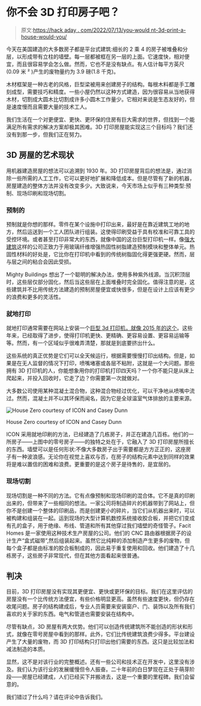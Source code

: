 # 你不会 3D 打印房子吧？

> 原文:[https://hack aday . com/2022/07/13/you-would nt-3d-print-a-house-would-you/](https://hackaday.com/2022/07/13/you-wouldnt-3d-print-a-house-would-you/)

今天在美国建造的大多数房子都是平台式建筑:细长的 2 乘 4 的房子被堆叠和分层，以形成带有立柱的墙壁。每一层都被框在另一层的上面。它速度快，相对便宜，而且很容易学会怎么做。然而，它也不是没有缺点。有人估计每平方英尺(0.09 米 ² )产生的废物量约为 3.9 磅(1.8 千克)。

木材框架是一种古老的风格，巨型梁被用来创建房子的结构。每根木料都是手工雕刻成型，需要技巧和精度。一些小屋仍然以这种方式建造，因为很容易从当地获得木材，切割成大圆木比切割成许多小圆木工作量少。它相对来说是生态友好的，但是速度慢而且需要大量的技术工人。

我们生活在一个对更便宜、更快、更环保的住房有巨大需求的世界，但找到一个能满足所有需求的解决方案却极其困难。3D 打印房屋能实现这三个目标吗？我们还没有到那一步，但我们正在努力。

## 3D 房屋的艺术现状

用机器建造房屋的想法可以追溯到 1930 年。3D 打印房屋背后的想法是，通过消除一些所需的人工工作，它可以更好地扩展和降低成本。但是尽管有了新的机器，房屋建造的整体方法并没有改变多少。大致说来，今天市场上似乎有三种类型:预制、现场印刷和现场切割。

### 预制的

预制就是你想的那样。零件在某个设施中打印出来，最好是在靠近建筑工地的地方，然后运送到一个工人团队进行组装。这使得印刷受益于具有校准和可靠工具的受控环境。或者甚至打印非常大的东西，就像中国的这台巨型打印机一样。像[强大建筑](https://www.mightybuildings.com/)这样的公司正致力于用玻璃纤维增强热固性树脂建造预制模块和整体单元。热固性材料的好处是，它比你在打印机中看到的传统树脂固化得更强更硬。然而，层与层之间的粘合会因此受损。

Mighty Buildings 想出了一个聪明的解决办法，使用多种紫外线源。当沉积顶层时，这些层仅部分固化，然后当这些层在上面堆叠时完全固化。值得注意的是，这些建筑并不比用传统方法建造的预制房屋便宜或快很多，但是在设计上应该有更少的浪费和更多的灵活性。

### 就地打印

就地打印通常需要在网站上安装一个[巨型 3d 打印机，就像 2015 年的这个](https://hackaday.com/2015/09/27/enormous-delta-bot-3d-designed-to-print-an-entire-house/)。这些年来，已经取得了进步，使得打印机更快、更精确、更容易设置、更容易运输等等。然而，有一个区域似乎很难弄清楚，那就是到底要挤出什么。

这些系统的真正优势是它们可以全天候运行，根据需要慢慢打印出结构。但是，如果是在无人监督的情况下打印，喷嘴堵塞或各层不粘附，这就是一个大问题。那些拥有 3D 打印机的人，你能想象用你的打印机打印四天吗？一个你不能只是从床上爬起来，并投入回收时，它走了边？你需要第一次就做对。

大多数公司使用某种混凝土混合物，这种混合物经过优化，可以干净地从喷嘴中流过。然而，混凝土并不以其环保而闻名，因为它是全球温室气体排放的主要来源。

![House Zero courtesy of ICON and Casey Dunn](../Images/0df36974c58f3f98234bdd7b72de44cc.png)

House Zero courtesy of ICON and Casey Dunn

ICON 采用就地印刷的方法，已经建造了几栋房子，并正在建造几百栋。他们的一所房子——上图中的零号房子——的独特之处在于，它融入了 3D 打印房屋所擅长的东西。墙壁可以是任何形状:不像大多数房子出于需要都是方方正正的，这座房子有一种波浪感。无论你在视觉上喜欢与否，在房子的结构元素中达到同样的效果将是难以置信的困难和浪费。更重要的是这个房子是待售的，是宜居的。

### 现场切割

现场切割是一种不同的方法。它有点像预制和现场印刷的混合体。它不是真的印刷出来的，但带来了一些相同的想法。一家公司将制造碎片的机器带到了网站上，但你不是创建一个整体的印刷品，而是创建更小的碎片，当它们从机器出来时，可以被构建和组装在一起。运到现场的大型计算机数控系统接收胶合板，并把它们变成有孔的盒子，用于绝缘、布线、管道和所有其他穿过我们墙壁的奇怪管子。Facit Homes 是一家使用这种技术生产房屋的公司。他们的 CNC 路由器根据房子的设计生产“盒式磁带”,然后组装起来。虽然它比纯粹的添加制造产生更多的废物，但每个盒子都是由标准的胶合板制成的，因此易于重复使用和回收。他们建造了十几栋房子，这些房子非常现代，但在其他方面看起来很普通。

## 判决

目前，3D 打印房屋没有实现其更便宜、更快或更环保的目标。我们在这里评估的房屋没有一个比传统方法便宜，有些价格明显更高。虽然有些速度更快，但仍存在收尾问题。房子的结构建成后，专业人员需要来安装窗户、门、装饰以及所有我们喜欢的关于家的东西。电气和管道也需要安装在结构中。

尽管有缺点，3D 房屋有两大优势。他们可以创造传统建筑所不能创造的形状和形式，就像在零号房屋中看到的那样。此外，它们比传统建筑浪费少得多。平台建设产生了大量的废物，而 3D 打印结构只打印出他们需要的东西。这只是比较加法和减法制造的本质。

显然，这不是对该行业的完整概述。还有一些公司和技术正在开发中，这里没有涉及。我们认为该行业的发展缓慢但令人振奋。二十年前的白日梦现在正处于萌芽阶段——房屋已经建成，人们已经买下并搬进去，这是一个重要的里程碑。我们会留意的。

我们错过了什么吗？请在评论中告诉我们。